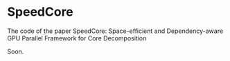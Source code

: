 # SpeedCore
The code of the paper SpeedCore: Space-efficient and Dependency-aware GPU Parallel Framework for Core Decomposition

Soon.
